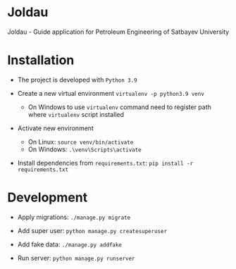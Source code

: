 # Joldau
Joldau - Guide application for Petroleum Engineering of Satbayev University

# Installation
- The project is developed with `Python 3.9`
- Create a new virtual environment `virtualenv -p python3.9 venv`
  - On Windows to use `virtualenv` command need to register path where `virtualenv` script installed

- Activate new environment
  - On Linux: `source venv/bin/activate`
  - On Windows: `.\venv\Scripts\activate`

- Install dependencies from `requirements.txt`: `pip install -r requirements.txt`

# Development
- Apply migrations: `./manage.py migrate`
- Add super user: `python manage.py createsuperuser`
- Add fake data: `./manage.py addfake`

- Run server: `python manage.py runserver`
